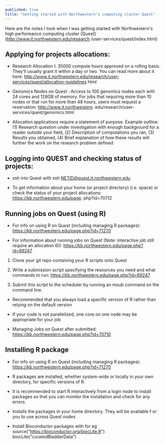 ```yaml
---
published: true
title: "Getting started with Northwestern's computing cluster Quest"
---
```


Here are the notes I took when I was getting started with Northwestern's high
performance computing cluster [Quest](http://www.it.northwestern.edu/research
/user-services/quest/index.html)


## Applying for projects allocations:

-   Research Allocation I: 35000 compute hours approved on a rolling basis.
    They'll usually grant it within a day or two. You can read more about it here:
     http://www.it.northwestern.edu/research/user-services/quest/allocation-guidelines
     html

-   Genomics Nodes on Quest : Access to 100 genomics nodes each with 24 cores and 128GB
    of memory. For jobs that requiring more than 10 nodes or that run for more than 48
    hours, users must request a reservation: http://www.it.northwestern.
    edu/research/user-services/quest/genomics.html


-   Allocation applications require a statement of purpose. Example outline: 
    (1) Research question under investigation with enough background for a reader
    outside your field, (2) Description of computations you ran, (3) Results you 
    obtained, (4) Brief explanation of how these results will further the work 
    on the research problem defined  


## Logging into QUEST and checking status of projects:

-   ssh into Quest with ssh NETID@quest.it.northwestern.edu

-   To get information about your home (or project directory) (i.e. space) or check 
    the status of your project allocations: https://kb.northwestern.edu/page.
    php?id=70712



## Running jobs on Quest (using R)

-   For info on using R on Quest (including managing R packages): 
    https://kb.northwestern.edu/page.php?id=71270

-   For information about running jobs on Quest (Note: interactive job 
    still require an allocation ID):  https://kb.northwestern.edu/page.php?id=69247

1.  Clone your git repo containing your R scripts onto Quest
2.  Write a submission script specifying the resources you need and what 
    commands to run: https://kb.northwestern.edu/page.php?id=69247

3.  Submit this script to the scheduler by running an msub command on the command line.

-   Recommended that you always load a specific version of R rather than relying on
    the default version

-   If your code is not parallelized, one core on one node may be appropriate for 
    your job

-   Managing Jobs on Quest after submitted: 
    https://kb.northwestern.edu/page.php?id=70710


## Installing R package 

-   For info on using R on Quest (including managing R packages): 
    https://kb.northwestern.edu/page.php?id=71270

-   R packages are installed, whether system-wide or locally in your own 
    directory, for specific versions of R.

-   It is recommended to start R interactively from a login node to install 
    packages so that you can monitor the installation and check for any errors.

-   Installs  the packages in your home directory. They will be available f
    or you to use across Quest nodes

-   Install Bioconductor packages with for eg 
    source("https://bioconductor.org/biocLite.R")
    biocLite("curatedBladderData")











